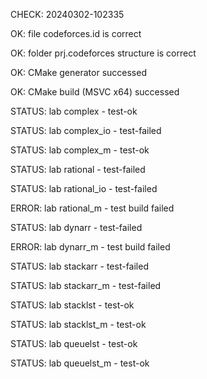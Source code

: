 CHECK: 20240302-102335
OK: file codeforces.id is correct
OK: folder prj.codeforces structure is correct
OK: CMake generator successed
OK: CMake build (MSVC x64) successed
STATUS: lab complex - test-ok
STATUS: lab complex_io - test-failed
STATUS: lab complex_m - test-ok
STATUS: lab rational - test-failed
STATUS: lab rational_io - test-failed
ERROR: lab rational_m - test build failed
STATUS: lab dynarr - test-failed
ERROR: lab dynarr_m - test build failed
STATUS: lab stackarr - test-failed
STATUS: lab stackarr_m - test-failed
STATUS: lab stacklst - test-ok
STATUS: lab stacklst_m - test-ok
STATUS: lab queuelst - test-ok
STATUS: lab queuelst_m - test-ok
